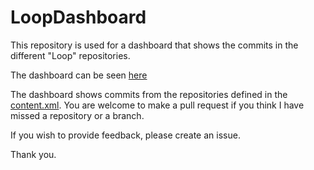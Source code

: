 # LoopDashboard

This repository is used for a dashboard that shows the commits in the different "Loop" repositories.

The dashboard can be seen [here](http://tiny.cc/LoopCommits)

The dashboard shows commits from the repositories defined in the [content.xml](https://github.com/cfaagaard/LoopDashboard/blob/master/Content.xml). You are welcome to make a pull request if you think I have missed a repository or a branch.

If you wish to provide feedback, please create an issue. 


Thank you.
